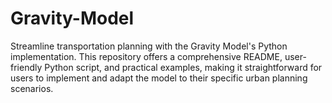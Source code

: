 # Gravity-Model
Streamline transportation planning with the Gravity Model's Python implementation. This repository offers a comprehensive README, user-friendly Python script, and practical examples, making it straightforward for users to implement and adapt the model to their specific urban planning scenarios.
